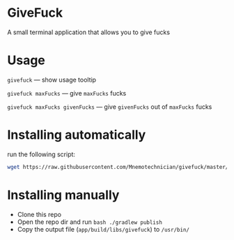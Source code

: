 # GiveFuck
A small terminal application that allows you to give fucks

# Usage
`givefuck` — show usage tooltip

`givefuck maxFucks` — give `maxFucks` fucks

`givefuck maxFucks givenFucks` — give `givenFucks` out of `maxFucks` fucks

# Installing automatically

run the following script:
```sh
wget https://raw.githubusercontent.com/Mnemotechnician/givefuck/master/install.sh -O - | bash
```

# Installing manually
- Clone this repo
- Open the repo dir and run `bash ./gradlew publish`
- Copy the output file (`app/build/libs/givefuck`) to `/usr/bin/`

